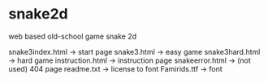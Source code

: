 # snake2d
web based old-school game snake 2d

snake3index.html -> start page
snake3.html -> easy game
snake3hard.html -> hard game
instruction.html -> instruction page
snakeerror.html -> (not used) 404 page
readme.txt -> license to font
Famirids.ttf -> font
